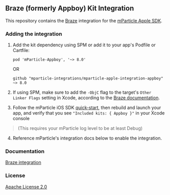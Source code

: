 ## Braze (formerly Appboy) Kit Integration

This repository contains the [Braze](https://www.braze.com) integration for the [mParticle Apple SDK](https://github.com/mParticle/mparticle-apple-sdk).

### Adding the integration

1. Add the kit dependency using SPM or add it to your app's Podfile or Cartfile:

    ```
    pod 'mParticle-Appboy', '~> 8.0'
    ```

    OR

    ```
    github "mparticle-integrations/mparticle-apple-integration-appboy" ~> 8.0
    ```

2. If using SPM, make sure to add the `-ObjC` flag to the target's `Other Linker Flags` setting in Xcode, according to the [Braze documentation](https://www.braze.com/docs/developer_guide/platform_integration_guides/ios/initial_sdk_setup/installation_methods/swift_package_manager#step-2-configuring-your-project).

3. Follow the mParticle iOS SDK [quick-start](https://github.com/mParticle/mparticle-apple-sdk), then rebuild and launch your app, and verify that you see `"Included kits: { Appboy }"` in your Xcode console 

> (This requires your mParticle log level to be at least Debug)

4. Reference mParticle's integration docs below to enable the integration.

### Documentation

[Braze integration](https://docs.mparticle.com/integrations/braze/event/)

### License

[Apache License 2.0](http://www.apache.org/licenses/LICENSE-2.0)
